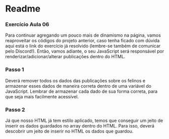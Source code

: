 # Readme

### **Exercício Aula 06**

Para continuar agregando um pouco mais de dinamismo na página, vamos reaproveitar os códigos do projeto anterior, caso tenha ficado com dúvida aqui está o link do exercício já resolvido (lembre-se também de comunicar pelo Discord!). Então, vamos adiante, o seu JavaScript será responsável por renderizar/adicionar/alterar publicações dentro do HTML.

### **Passo 1**

Deverá remover todos os dados das publicações sobre os felinos e armazenar esses dados de maneira correta dentro de uma variável do JavaScript. Lembrar de armazenar cada dado de sua forma correta, para que seja mais facilmente acessível. 

### **Passo 2**

Já que nosso HTML já tem estilo aplicado, temos que conseguir um jeito de inserir os dados guardados no array dentro do HTML. Para isso, deverá descobrir um jeito de inserir no HTML os dados que guardou.